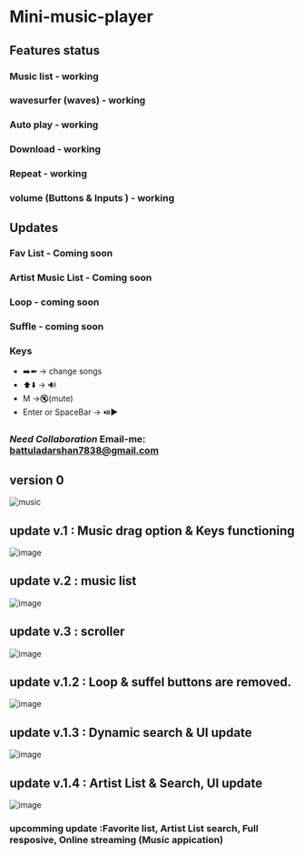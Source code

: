# Mini-music-player
## Features status
### Music list - working
### wavesurfer (waves) - working
### Auto play - working
### Download - working
### Repeat - working
### volume (Buttons & Inputs ) - working

## Updates
### Fav List - Coming soon
### Artist Music List - Coming soon
### Loop - coming soon
### Suffle - coming soon

### Keys
- ➡️⬅️ -> change songs
- ⬆️⬇️ -> 🔊
- M ->🔇(mute)
- Enter or SpaceBar -> ⏯️▶️

### *Need Collaboration* Email-me: battuladarshan7838@gmail.com
## version 0 
![music](https://github.com/darshan1005/Mini-Music-player/assets/114302987/a1b229b7-f829-49df-ba7b-0cb6aa411bd6)
## update v.1 : Music drag option & Keys functioning
![image](https://github.com/darshan1005/Mini-Music-player/assets/114302987/ad3a7f90-1495-450d-b9d7-0355d4ab3ab1)
## update v.2 : music list 
![image](https://github.com/darshan1005/Mini-Music-player/assets/114302987/b3172c85-68cd-4c41-8410-767e7f2a25a1)
## update v.3 : scroller
![image](https://github.com/darshan1005/Mini-Music-player/assets/114302987/07e1a152-06dc-4d8d-9017-63ed0141336d)
## update v.1.2 : Loop & suffel buttons are removed.
![image](https://github.com/darshan1005/Mini-Music-player/assets/114302987/3567a60d-cbfd-45df-8537-9dd14c2adb13)
## update v.1.3 : Dynamic search & UI update
![image](https://github.com/darshan1005/Mini-Music-player/assets/114302987/58b10860-c433-4bcd-b703-0c7f68d3d8ed)
## update v.1.4 : Artist List & Search, UI update
![image](https://github.com/darshan1005/Mini-Music-player/assets/114302987/f9bf5096-93a9-46b4-a5b8-dcfaf686bb1c)

### upcomming update :Favorite list, Artist List search, Full resposive, Online streaming (Music appication)
